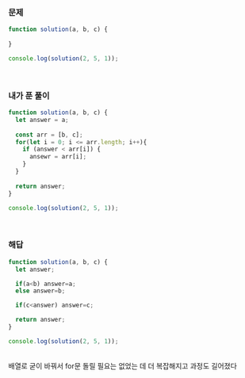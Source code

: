 ### 문제
```javascript
function solution(a, b, c) {
  
}

console.log(solution(2, 5, 1));
```

<br />

### 내가 푼 풀이
```javascript
function solution(a, b, c) {
  let answer = a;
  
  const arr = [b, c];
  for(let i = 0; i <= arr.length; i++){
    if (answer < arr[i]) {
      ansewr = arr[i];
    }
  }
  
  return answer;
}

console.log(solution(2, 5, 1));
```

<br />

### 해답
```javascript
function solution(a, b, c) {
  let answer;

  if(a<b) answer=a;
  else answer=b;

  if(c<answer) answer=c; 

  return answer;
}

console.log(solution(2, 5, 1));
```
<br />
배열로 굳이 바꿔서 for문 돌릴 필요는 없었는 데 더 복잡해지고 과정도 길어졌다
